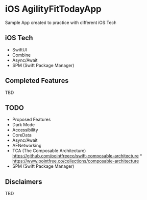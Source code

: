 # iOS AgilityFitTodayApp
Sample App created to practice with different iOS Tech

## iOS Tech
* SwiftUI
* Combine
* Async/Await
* SPM (Swift Package Manager)

## Completed Features
TBD

## TODO
* Proposed Features
* Dark Mode
* Accessibility
* CoreData
* Async/Await
* AFNetworking
* TCA (The Composable Architecture) https://github.com/pointfreeco/swift-composable-architecture
        * https://www.pointfree.co/collections/composable-architecture
* SPM (Swift Package Manager)

## Disclaimers
TBD
